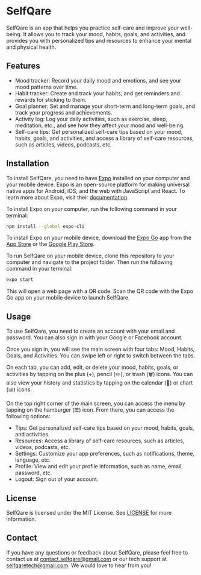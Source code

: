 # SelfQare

SelfQare is an app that helps you practice self-care and improve your well-being. It allows you to track your mood, habits, goals, and activities, and provides you with personalized tips and resources to enhance your mental and physical health.

## Features

- Mood tracker: Record your daily mood and emotions, and see your mood patterns over time.
- Habit tracker: Create and track your habits, and get reminders and rewards for sticking to them.
- Goal planner: Set and manage your short-term and long-term goals, and track your progress and achievements.
- Activity log: Log your daily activities, such as exercise, sleep, meditation, etc., and see how they affect your mood and well-being.
- Self-care tips: Get personalized self-care tips based on your mood, habits, goals, and activities, and access a library of self-care resources, such as articles, videos, podcasts, etc.

## Installation

To install SelfQare, you need to have [Expo](^1^) installed on your computer and your mobile device. Expo is an open-source platform for making universal native apps for Android, iOS, and the web with JavaScript and React. To learn more about Expo, visit their [documentation](^2^).

To install Expo on your computer, run the following command in your terminal:

```bash
npm install --global expo-cli
```

To install Expo on your mobile device, download the [Expo Go](^4^) app from the [App Store](^3^) or the [Google Play Store](^4^).

To run SelfQare on your mobile device, clone this repository to your computer and navigate to the project folder. Then run the following command in your terminal:

```bash
expo start
```

This will open a web page with a QR code. Scan the QR code with the Expo Go app on your mobile device to launch SelfQare.

## Usage

To use SelfQare, you need to create an account with your email and password. You can also sign in with your Google or Facebook account.

Once you sign in, you will see the main screen with four tabs: Mood, Habits, Goals, and Activities. You can swipe left or right to switch between the tabs.

On each tab, you can add, edit, or delete your mood, habits, goals, or activities by tapping on the plus (+), pencil (✏️), or trash (🗑️) icons. You can also view your history and statistics by tapping on the calendar (📅) or chart (📊) icons.

On the top right corner of the main screen, you can access the menu by tapping on the hamburger (☰) icon. From there, you can access the following options:

- Tips: Get personalized self-care tips based on your mood, habits, goals, and activities.
- Resources: Access a library of self-care resources, such as articles, videos, podcasts, etc.
- Settings: Customize your app preferences, such as notifications, theme, language, etc.
- Profile: View and edit your profile information, such as name, email, password, etc.
- Logout: Sign out of your account.

## License

SelfQare is licensed under the MIT License. See [LICENSE](LICENSE) for more information.

## Contact

If you have any questions or feedback about SelfQare, please feel free to contact us at contact.selfqare@gmail.com or our tech support at selfqaretech@gmail.com. We would love to hear from you!
